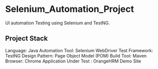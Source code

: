 # Selenium_Automation_Project
UI automation Testing using Selenium and TestNG.

## Project Stack
Language: Java
Automation Tool: Selenium WebDriver
Test Framework: TestNG
Design Pattern: Page Object Model (POM)
Build Tool: Maven
Browser: Chrome 
Application Under Test : OrangeHRM Demo Site


